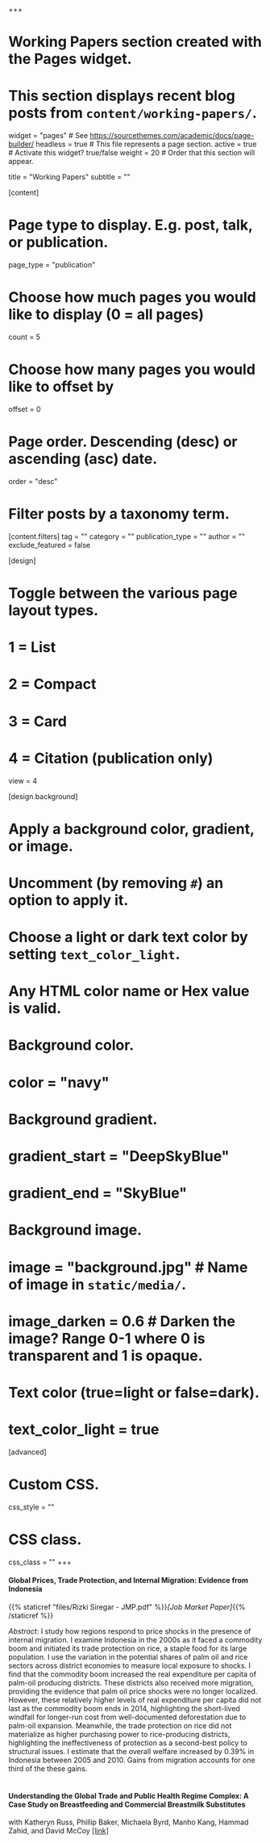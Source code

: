 +++
# Working Papers section created with the Pages widget.
# This section displays recent blog posts from `content/working-papers/`.

widget = "pages"  # See https://sourcethemes.com/academic/docs/page-builder/
headless = true  # This file represents a page section.
active = true  # Activate this widget? true/false
weight = 20  # Order that this section will appear.

title = "Working Papers"
subtitle = ""

[content]
  # Page type to display. E.g. post, talk, or publication.
  page_type = "publication"
  
  # Choose how much pages you would like to display (0 = all pages)
  count = 5
  
  # Choose how many pages you would like to offset by
  offset = 0

  # Page order. Descending (desc) or ascending (asc) date.
  order = "desc"

  # Filter posts by a taxonomy term.
  [content.filters]
    tag = ""
    category = ""
    publication_type = ""
    author = ""
    exclude_featured = false
  
[design]
  # Toggle between the various page layout types.
  #   1 = List
  #   2 = Compact
  #   3 = Card
  #   4 = Citation (publication only)
  view = 4
  
[design.background]
  # Apply a background color, gradient, or image.
  #   Uncomment (by removing `#`) an option to apply it.
  #   Choose a light or dark text color by setting `text_color_light`.
  #   Any HTML color name or Hex value is valid.
    
  # Background color.
  # color = "navy"
  
  # Background gradient.
  # gradient_start = "DeepSkyBlue"
  # gradient_end = "SkyBlue"
  
  # Background image.
  # image = "background.jpg"  # Name of image in `static/media/`.
  # image_darken = 0.6  # Darken the image? Range 0-1 where 0 is transparent and 1 is opaque.

  # Text color (true=light or false=dark).
  # text_color_light = true  
  
[advanced]
 # Custom CSS. 
 css_style = ""
 
 # CSS class.
 css_class = ""
+++
#### **Global Prices, Trade Protection, and Internal Migration: Evidence from Indonesia**
{{% staticref "files/Rizki Siregar - JMP.pdf" %}}_[Job Market Paper]_{{% /staticref %}}

_Abstract_: I study how regions respond to price shocks in the presence of internal migration. I examine Indonesia in the 2000s as it faced a commodity boom and initiated its trade protection on rice, a staple food for its large population. I use the variation in the potential shares of palm oil and rice sectors across district economies to measure local exposure to shocks. I find that the commodity boom increased the real expenditure per capita of palm-oil producing districts. These districts also received more migration, providing the evidence that palm oil price shocks were no longer localized. However, these relatively higher levels of real expenditure per capita did not last as the commodity boom ends in 2014, highlighting the short-lived windfall for longer-run cost from well-documented deforestation due to palm-oil expansion. Meanwhile, the trade protection on rice did not materialize as higher purchasing power to rice-producing districts, highlighting the ineffectiveness of protection as a second-best policy to structural issues. I estimate that the overall welfare increased by 0.39% in Indonesia between 2005 and 2010. Gains from migration accounts for one third of the these gains.
<br />
<br />
#### **Understanding the Global Trade and Public Health Regime Complex: A Case Study on Breastfeeding and Commercial Breastmilk Substitutes**
with Katheryn Russ, Phillip Baker, Michaela Byrd, Manho Kang, Hammad Zahid, and David McCoy
[[link]](https://katherynruss.weebly.com/uploads/4/5/1/7/45179109/bmstrade_politicaleconomy_2020_09_16_clean.pdf)

